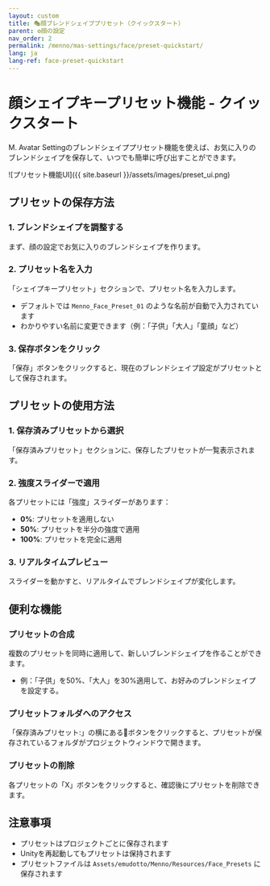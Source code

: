 ```yaml
---
layout: custom
title: 🎭顔ブレンドシェイププリセット（クイックスタート）
parent: ⚙️顔の設定
nav_order: 2
permalink: /menno/mas-settings/face/preset-quickstart/
lang: ja
lang-ref: face-preset-quickstart
---
```


# 顔シェイプキープリセット機能 - クイックスタート

M. Avatar Settingのブレンドシェイププリセット機能を使えば、お気に入りのブレンドシェイプを保存して、いつでも簡単に呼び出すことができます。

![プリセット機能UI]({{ site.baseurl }}/assets/images/preset_ui.png)

## プリセットの保存方法

### 1. ブレンドシェイプを調整する
まず、顔の設定でお気に入りのブレンドシェイプを作ります。

### 2. プリセット名を入力
「シェイプキープリセット」セクションで、プリセット名を入力します。
- デフォルトでは `Menno_Face_Preset_01` のような名前が自動で入力されています
- わかりやすい名前に変更できます（例：「子供」「大人」「童顔」など）

### 3. 保存ボタンをクリック
「保存」ボタンをクリックすると、現在のブレンドシェイプ設定がプリセットとして保存されます。

## プリセットの使用方法

### 1. 保存済みプリセットから選択
「保存済みプリセット」セクションに、保存したプリセットが一覧表示されます。

### 2. 強度スライダーで適用
各プリセットには「強度」スライダーがあります：
- **0%**: プリセットを適用しない
- **50%**: プリセットを半分の強度で適用
- **100%**: プリセットを完全に適用

### 3. リアルタイムプレビュー
スライダーを動かすと、リアルタイムでブレンドシェイプが変化します。

## 便利な機能

### プリセットの合成
複数のプリセットを同時に適用して、新しいブレンドシェイプを作ることができます。
- 例：「子供」を50%、「大人」を30%適用して、お好みのブレンドシェイプを設定する。

### プリセットフォルダへのアクセス
「保存済みプリセット:」の横にある📁ボタンをクリックすると、プリセットが保存されているフォルダがプロジェクトウィンドウで開きます。

### プリセットの削除
各プリセットの「X」ボタンをクリックすると、確認後にプリセットを削除できます。

## 注意事項

- プリセットはプロジェクトごとに保存されます
- Unityを再起動してもプリセットは保持されます
- プリセットファイルは `Assets/emudotto/Menno/Resources/Face_Presets` に保存されます 